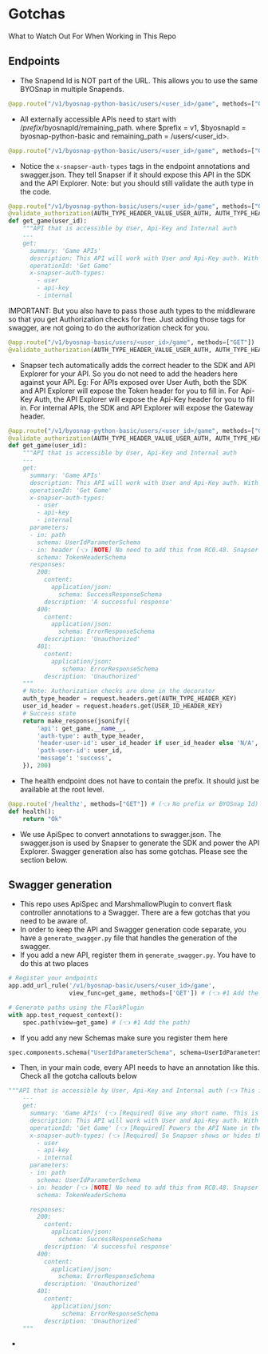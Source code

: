 # Gotchas
What to Watch Out For When Working in This Repo

## Endpoints
- The Snapend Id is NOT part of the URL. This allows you to use the same BYOSnap in multiple Snapends.
```python
@app.route("/v1/byosnap-python-basic/users/<user_id>/game", methods=["GET"])
```
- All externally accessible APIs need to start with /$prefix/$byosnapId/remaining_path. where $prefix = v1, $byosnapId = byosnap-python-basic and remaining_path = /users/<user_id>.
```python
@app.route("/v1/byosnap-python-basic/users/<user_id>/game", methods=["GET"])
```
- Notice the `x-snapser-auth-types` tags in the endpoint annotations and swagger.json. They tell Snapser if it should expose this API in the SDK and the API Explorer. Note: but you should still validate the auth type in the code.
```python
@app.route("/v1/byosnap-python-basic/users/<user_id>/game", methods=["GET"])
@validate_authorization(AUTH_TYPE_HEADER_VALUE_USER_AUTH, AUTH_TYPE_HEADER_VALUE_API_KEY_AUTH, GATEWAY_HEADER_INTERNAL_ORIGIN_VALUE, user_id_resource_key="user_id")
def get_game(user_id):
    """API that is accessible by User, Api-Key and Internal auth
    ---
    get:
      summary: 'Game APIs'
      description: This API will work with User and Api-Key auth. With a valid user token and api-key, you can access this API.
      operationId: 'Get Game'
      x-snapser-auth-types:
        - user
        - api-key
        - internal
```

IMPORTANT: But you also have to pass those auth types to the middleware so that you get Authorization checks for free. Just adding those tags for swagger, are not going to do the authorization check for you.
```python
@app.route("/v1/byosnap-basic/users/<user_id>/game", methods=["GET"])
@validate_authorization(AUTH_TYPE_HEADER_VALUE_USER_AUTH, AUTH_TYPE_HEADER_VALUE_API_KEY_AUTH, GATEWAY_HEADER_INTERNAL_ORIGIN_VALUE, user_id_resource_key="user_id")  # (👈 This tells the middleware that user auth, app auth and internal auth are allowed for this method)
```
- Snapser tech automatically adds the correct header to the SDK and API Explorer for your API. So you do not need to add the headers here against your API. Eg: For APIs exposed over User Auth, both the SDK and API Explorer will expose the Token header for you to fill in. For Api-Key Auth, the API Explorer will expose the Api-Key header for you to fill in. For internal APIs, the SDK and API Explorer will expose the Gateway header.
```python
@app.route("/v1/byosnap-python-basic/users/<user_id>/game", methods=["GET"])
@validate_authorization(AUTH_TYPE_HEADER_VALUE_USER_AUTH, AUTH_TYPE_HEADER_VALUE_API_KEY_AUTH, GATEWAY_HEADER_INTERNAL_ORIGIN_VALUE, user_id_resource_key="user_id")
def get_game(user_id):
    """API that is accessible by User, Api-Key and Internal auth
    ---
    get:
      summary: 'Game APIs'
      description: This API will work with User and Api-Key auth. With a valid user token and api-key, you can access this API.
      operationId: 'Get Game'
      x-snapser-auth-types:
        - user
        - api-key
        - internal
      parameters:
      - in: path
        schema: UserIdParameterSchema
      - in: header (👈 [NOTE] No need to add this from RC0.48. Snapser handles this)
        schema: TokenHeaderSchema
      responses:
        200:
          content:
            application/json:
              schema: SuccessResponseSchema
          description: 'A successful response'
        400:
          content:
            application/json:
              schema: ErrorResponseSchema
          description: 'Unauthorized'
        401:
          content:
            application/json:
               schema: ErrorResponseSchema
          description: 'Unauthorized'
    """
    # Note: Authorization checks are done in the decorator
    auth_type_header = request.headers.get(AUTH_TYPE_HEADER_KEY)
    user_id_header = request.headers.get(USER_ID_HEADER_KEY)
    # Success state
    return make_response(jsonify({
        'api': get_game.__name__,
        'auth-type': auth_type_header,
        'header-user-id': user_id_header if user_id_header else 'N/A',
        'path-user-id': user_id,
        'message': 'success',
    }), 200)
```
- The health endpoint does not have to contain the prefix. It should just be available at the root level.
```python
@app.route('/healthz', methods=["GET"]) # (👈 No prefix or BYOSnap Id)
def health():
    return "Ok"
```
- We use ApiSpec to convert annotations to swagger.json. The swagger.json is used by Snapser to generate the SDK and power the API Explorer. Swagger generation also has some gotchas. Please see the section below.

## Swagger generation
- This repo uses ApiSpec and MarshmallowPlugin to convert flask controller annotations to a Swagger. There are a few gotchas that you need to be aware of.
- In order to keep the API and Swagger generation code separate, you have a `generate_swagger.py` file that handles the generation of the swagger.
- If you add a new API, register them in `generate_swagger.py`. You have to do this at two places
```python
# Register your endpoints
app.add_url_rule('/v1/byosnap-basic/users/<user_id>/game',
                 view_func=get_game, methods=['GET']) # (👈 #1 Add the rule)

# Generate paths using the FlaskPlugin
with app.test_request_context():
    spec.path(view=get_game) # (👈 #1 Add the path)
```
- If you add any new Schemas make sure you register them here
```python
spec.components.schema("UserIdParameterSchema", schema=UserIdParameterSchema)
```

- Then, in your main code, every API needs to have an annotation like this. Check all the gotcha callouts below
```python
"""API that is accessible by User, Api-Key and Internal auth (👈 This is just for you. The ApiSpec does not use this)
    ---
    get:
      summary: 'Game APIs' (👈 [Required] Give any short name. This is used to group APIs together)
      description: This API will work with User and Api-Key auth. With a valid user token and api-key,you can access this API. (👈 [Required] Give any verbose description)
      operationId: 'Get Game' (👈 [Required] Powers the API Name in the SDK and the Api Explorer)
      x-snapser-auth-types: (👈 [Required] So Snapser shows or hides this API in the SDK and API Explorer)
        - user
        - api-key
        - internal
      parameters:
      - in: path
        schema: UserIdParameterSchema
      - in: header (👈 [NOTE] No need to add this from RC0.48. Snapser handles this)
        schema: TokenHeaderSchema

      responses:
        200:
          content:
            application/json:
              schema: SuccessResponseSchema
          description: 'A successful response'
        400:
          content:
            application/json:
              schema: ErrorResponseSchema
          description: 'Unauthorized'
        401:
          content:
            application/json:
               schema: ErrorResponseSchema
          description: 'Unauthorized'
    """
```

-
